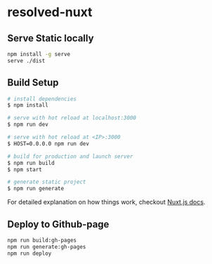 # resolved-nuxt

## Serve Static locally

``` bash
npm install -g serve
serve ./dist
```

## Build Setup

``` bash
# install dependencies
$ npm install

# serve with hot reload at localhost:3000
$ npm run dev

# serve with hot reload at <IP>:3000
$ HOST=0.0.0.0 npm run dev

# build for production and launch server
$ npm run build
$ npm start

# generate static project
$ npm run generate
```

For detailed explanation on how things work, checkout [Nuxt.js docs](https://nuxtjs.org).

## Deploy to Github-page

``` bash
npm run build:gh-pages
npm run generate:gh-pages
npm run deploy
```
